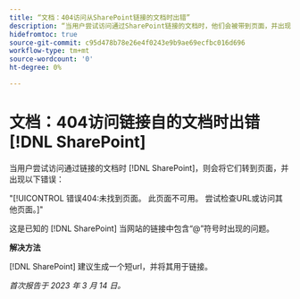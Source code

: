 ```yaml
---
title: “文档：404访问从SharePoint链接的文档时出错”
description: “当用户尝试访问通过SharePoint链接的文档时，他们会被带到页面，并出现404错误。”
hidefromtoc: true
source-git-commit: c95d478b78e26e4f0243e9b9ae69ecfbc016d696
workflow-type: tm+mt
source-wordcount: '0'
ht-degree: 0%

---
```



# 文档：404访问链接自的文档时出错 [!DNL SharePoint]

<!--This issue is on the WF and WFP TOCs-->

当用户尝试访问通过链接的文档时 [!DNL SharePoint]，则会将它们转到页面，并出现以下错误：

&quot;[!UICONTROL 错误404:未找到页面。 此页面不可用。 尝试检查URL或访问其他页面。]&quot;

这是已知的 [!DNL SharePoint] 当网站的链接中包含“@”符号时出现的问题。

**解决方法**

[!DNL SharePoint] 建议生成一个短url，并将其用于链接。

_首次报告于 2023 年 3 月 14 日。_

